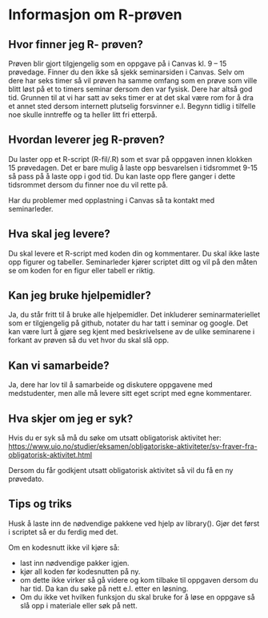 Informasjon om R-prøven
================

## Hvor finner jeg R- prøven?

Prøven blir gjort tilgjengelig som en oppgave på i Canvas kl. 9 – 15
prøvedage. Finner du den ikke så sjekk seminarsiden i Canvas. Selv om
dere har seks timer så vil prøven ha samme omfang som en prøve som ville
blitt løst på et to timers seminar dersom den var fysisk. Dere har altså
god tid. Grunnen til at vi har satt av seks timer er at det skal være
rom for å dra et annet sted dersom internett plutselig forsvinner e.l.
Begynn tidlig i tilfelle noe skulle inntreffe og ta heller litt fri
etterpå.

## Hvordan leverer jeg R-prøven?

Du laster opp et R-script (R-fil/.R) som et svar på oppgaven innen
klokken 15 prøvedagen. Det er bare mulig å laste opp besvarelsen i
tidsrommet 9-15 så pass på å laste opp i god tid. Du kan laste opp flere
ganger i dette tidsrommet dersom du finner noe du vil rette på.

Har du problemer med opplastning i Canvas så ta kontakt med
seminarleder.

## Hva skal jeg levere?

Du skal levere et R-script med koden din og kommentarer. Du skal ikke
laste opp figurer og tabeller. Seminarleder kjører scriptet ditt og vil
på den måten se om koden for en figur eller tabell er riktig.

## Kan jeg bruke hjelpemidler?

Ja, du står fritt til å bruke alle hjelpemidler. Det inkluderer
seminarmateriellet som er tilgjengelig på github, notater du har tatt i
seminar og google. Det kan være lurt å gjøre seg kjent med beskrivelsene
av de ulike seminarene i forkant av prøven så du vet hvor du skal slå
opp.

## Kan vi samarbeide?

Ja, dere har lov til å samarbeide og diskutere oppgavene med
medstudenter, men alle må levere sitt eget script med egne kommentarer.

## Hva skjer om jeg er syk?

Hvis du er syk så må du søke om utsatt obligatorisk aktivitet her:
<https://www.uio.no/studier/eksamen/obligatoriske-aktiviteter/sv-fraver-fra-obligatorisk-aktivitet.html>

Dersom du får godkjent utsatt obligatorisk aktivitet så vil du få en ny
prøvedato.

## Tips og triks

Husk å laste inn de nødvendige pakkene ved hjelp av library(). Gjør det
først i scriptet så er du ferdig med det.

Om en kodesnutt ikke vil kjøre så:

-   last inn nødvendige pakker igjen.
-   kjør all koden før kodesnutten på ny.
-   om dette ikke virker så gå videre og kom tilbake til oppgaven dersom
    du har tid. Da kan du søke på nett e.l. etter en løsning.
-   Om du ikke vet hvilken funksjon du skal bruke for å løse en oppgave
    så slå opp i materiale eller søk på nett.
